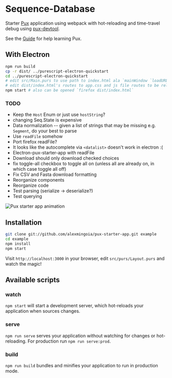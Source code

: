 # Sequence-Database

Starter [Pux](https://github.com/alexmingoia/purescript-pux/) application
using webpack with hot-reloading and
time-travel debug using
[pux-devtool](https://github.com/alexmingoia/pux-devtool).

See the [Guide](https://alexmingoia.github.io/purescript-pux) for help learning
Pux.
## With Electron
```sh
npm run build
cp -r dist/ ../purescript-electron-quickstart
cd ../purescript-electron-quickstart
# edit src/Main.purs to use path to index.html ala `mainWindow `loadURL` "file:///abs/path/purescript-electron-quickstart/dist/index.html"`
# edit dist/index.html's routes to app.css and js file routes to be relative (/ -> ./)
npm start # also can be opened `firefox dist/index.html`
```

### TODO
* Keep the `Host` Enum or just use `hostString`?
* changing Seq.State is expensive
* Data normalization -- given a list of strings that may be missing e.g. `Segment`, do your best to parse
* Use `readFile` somehow
* Port firefox readFile?
* It looks like the autocomplete via `<datalist>` doesn't work in electron :(
* Electron-pux-starter-app with readFile
* Download should only download checked choices
* fix toggle-all checkbox to toggle all on (unless all are already on, in which case toggle all off)
* Fix CSV and Fasta download formatting
* Reorganize components
* Reorganize code
* Test parsing (serialize -> deserialize?)
* Test querying

![Pux starter app animation](support/pux-starter-app.gif)

## Installation

```sh
git clone git://github.com/alexmingoia/pux-starter-app.git example
cd example
npm install
npm start
```

Visit `http://localhost:3000` in your browser, edit `src/purs/Layout.purs`
and watch the magic!

## Available scripts

### watch

`npm start` will start a development server, which hot-reloads your
application when sources changes.

### serve

`npm run serve` serves your application without watching for changes or hot-reloading. For
production run `npm run serve:prod`.

### build

`npm run build` bundles and minifies your application to run in production mode.
